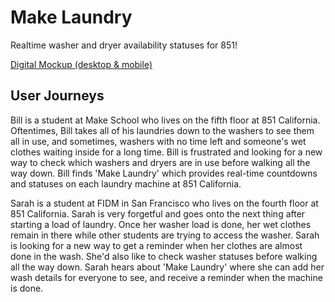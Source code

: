 # Make Laundry

Realtime washer and dryer availability statuses for 851!

[Digital Mockup (desktop & mobile)](https://docs.google.com/drawings/d/1DGoMK0rKoz8HOaRr6QYJfN4fNq3SgqSWrpJ6RZlcxDQ/edit?usp=sharing)

## User Journeys
Bill is a student at Make School who lives on the fifth floor at 851 California. Oftentimes, Bill takes all of his laundries down to the washers to see them all in use, and sometimes, washers with no time left and someone's wet clothes waiting inside for a long time. Bill is frustrated and looking for a new way to check which washers and dryers are in use before walking all the way down. Bill finds 'Make Laundry' which provides real-time countdowns and statuses on each laundry machine at 851 California.

Sarah is a student at FIDM in San Francisco who lives on the fourth floor at 851 California. Sarah is very forgetful and goes onto the next thing after starting a load of laundry. Once her washer load is done, her wet clothes remain in there while other students are trying to access the washer. Sarah is looking for a new way to get a reminder when her clothes are almost done in the wash. She'd also like to check washer statuses before walking all the way down. Sarah hears about 'Make Laundry' where she can add her wash details for everyone to see, and receive a reminder when the machine is done.
